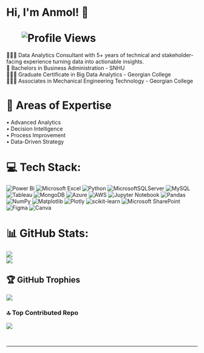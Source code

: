 # Hi, I'm Anmol! 👋  $~~~~~~~~~~~~~~~~~~~~~~~~~~~~~~~~~~~~~~~~~~~~~~~~~~~~~~~~~~~~~~~~~~~~~~~~~~~~~~~~~$ ![Profile Views](https://komarev.com/ghpvc/?username=Anmol-Maan&color=blue&style=flat)
👨🏻‍💻 Data Analytics Consultant with 5+ years of technical and stakeholder-facing experience turning data into actionable insights.<br>📖 Bachelors in Business Administration - SNHU<br>👨🏻‍🎓 Graduate Certificate in Big Data Analytics - Georgian College<br>👨🏻‍🎓 Associates in Mechanical Engineering Technology - Georgian College<br>

# 🔬 Areas of Expertise
• Advanced Analytics<br>
• Decision Intelligence<br>
• Process Improvement<br>
• Data-Driven Strategy<br>

# 💻 Tech Stack:
![Power Bi](https://img.shields.io/badge/power_bi-F2C811?style=for-the-badge&logo=powerbi&logoColor=black) ![Microsoft Excel](https://img.shields.io/badge/Microsoft_Excel-217346?style=for-the-badge&logo=microsoft-excel&logoColor=white) ![Python](https://img.shields.io/badge/python-3670A0?style=for-the-badge&logo=python&logoColor=ffdd54) ![MicrosoftSQLServer](https://img.shields.io/badge/Microsoft%20SQL%20Server-CC2927?style=for-the-badge&logo=microsoft%20sql%20server&logoColor=white) ![MySQL](https://img.shields.io/badge/mysql-4479A1.svg?style=for-the-badge&logo=mysql&logoColor=white) ![Tableau](https://img.shields.io/badge/Tableau-%23FFFFFF.svg?style=for-the-badge&logo=Tableau&logoColor=1C4481) ![MongoDB](https://img.shields.io/badge/MongoDB-%234ea94b.svg?style=for-the-badge&logo=mongodb&logoColor=white) ![Azure](https://img.shields.io/badge/azure-%230072C6.svg?style=for-the-badge&logo=microsoftazure&logoColor=white) ![AWS](https://img.shields.io/badge/AWS-%23FF9900.svg?style=for-the-badge&logo=amazon-aws&logoColor=white) ![Jupyter Notebook](https://img.shields.io/badge/jupyter-%23FA0F00.svg?style=for-the-badge&logo=jupyter&logoColor=white) ![Pandas](https://img.shields.io/badge/pandas-%23150458.svg?style=for-the-badge&logo=pandas&logoColor=white) ![NumPy](https://img.shields.io/badge/numpy-%23013243.svg?style=for-the-badge&logo=numpy&logoColor=white) ![Matplotlib](https://img.shields.io/badge/Matplotlib-%23ffffff.svg?style=for-the-badge&logo=Matplotlib&logoColor=black) ![Plotly](https://img.shields.io/badge/Plotly-%233F4F75.svg?style=for-the-badge&logo=plotly&logoColor=white) ![scikit-learn](https://img.shields.io/badge/scikit--learn-%23F7931E.svg?style=for-the-badge&logo=scikit-learn&logoColor=white) ![Microsoft SharePoint ](https://img.shields.io/badge/Microsoft_SharePoint-0078D4?style=for-the-badge&logo=microsoft-sharepoint&logoColor=white) ![Figma](https://img.shields.io/badge/figma-%23F24E1E.svg?style=for-the-badge&logo=figma&logoColor=white) ![Canva](https://img.shields.io/badge/Canva-%2300C4CC.svg?style=for-the-badge&logo=Canva&logoColor=white)

# 📊 GitHub Stats:
![](https://github-readme-stats.vercel.app/api?username=Anmol-Maan&theme=dark&hide_border=false&include_all_commits=false&count_private=false)<br/>
![](https://nirzak-streak-stats.vercel.app/?user=Anmol-Maan&theme=dark&hide_border=false)<br/>

## 🏆 GitHub Trophies
![](https://github-profile-trophy.vercel.app/?username=Anmol-Maan&theme=onedark&no-frame=false&no-bg=true&margin-w=4)

### 🔝 Top Contributed Repo
![](https://github-contributor-stats.vercel.app/api?username=Anmol-Maan&limit=5&theme=dark&combine_all_yearly_contributions=true)

<br/>

---
<!-- [![](https://visitcount.itsvg.in/api?id=Anmol-Maan&icon=0&color=0)](https://visitcount.itsvg.in)


<!--
**Anmol-Maan/Anmol-Maan** is a ✨ _special_ ✨ repository because its `README.md` (this file) appears on your GitHub profile.

Here are some ideas to get you started:

- 🔭 I’m currently working on ...
- 🌱 I’m currently learning ...
- 👯 I’m looking to collaborate on ...
- 🤔 I’m looking for help with ...
- 💬 Ask me about ...
- 📫 How to reach me: ...
- 😄 Pronouns: ...
- ⚡ Fun fact: ...
🧰 -->

